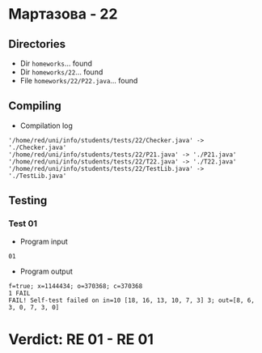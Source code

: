 # Мартазова - 22
## Directories
- Dir `homeworks`... found
- Dir `homeworks/22`... found
- File `homeworks/22/P22.java`... found
## Compiling
- Compilation log
```
'/home/red/uni/info/students/tests/22/Checker.java' -> './Checker.java'
'/home/red/uni/info/students/tests/22/P21.java' -> './P21.java'
'/home/red/uni/info/students/tests/22/T22.java' -> './T22.java'
'/home/red/uni/info/students/tests/22/TestLib.java' -> './TestLib.java'

```
## Testing
### Test 01
- Program input
```
01

```
- Program output
```
f=true; x=1144434; o=370368; c=370368
1 FAIL
FAIL! Self-test failed on in=10 [18, 16, 13, 10, 7, 3] 3; out=[8, 6, 3, 0, 7, 3, 0]

```
# Verdict: **RE 01** - RE 01

